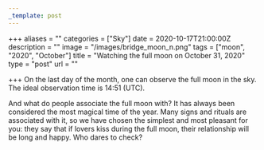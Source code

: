 ```yaml
---
_template: post
---
```


+++
aliases = ""
categories = ["Sky"]
date = 2020-10-17T21:00:00Z
description = ""
image = "/images/bridge_moon_n.png"
tags = ["moon", "2020", "October"]
title = "Watching the full moon on October 31, 2020"
type = "post"
url = ""

+++
On the last day of the month, one can observe the full moon in the sky. The ideal observation time is 14:51 (UTC).

And what do people associate the full moon with? It has always been considered the most magical time of the year. Many signs and rituals are associated with it, so we have chosen the simplest and most pleasant for you: they say that if lovers kiss during the full moon, their relationship will be long and happy. Who dares to check?
